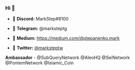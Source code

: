 ### Hi 👋

- 🌱 **Discord:** MarkStep#8100


- 🌱 **Telegram:** @marksteptg


- 🌱 **Medium:** https://medium.com/@stepanenko.mark


- 🌱 **Twitter:** [@marksteptw](https://twitter.com/marksteptw)


**Ambassador** - @SubQueryNetwork @AleoHQ @SeiNetwork @PontemNetwork @Islamic_Coin


